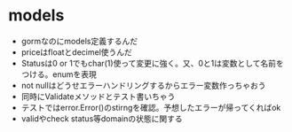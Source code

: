 # models
* gormなのにmodels定義するんだ
* priceはfloatとdecimel使うんだ
* Statusは0 or 1でもchar(1)使って変更に強く。又、0と1は変数として名前をつける。enumを表現
* not nullはどうせエラーハンドリングするからエラー変数作っちゃおう
* 同時にValidateメソッドとテスト書いちゃう
* テストではerror.Error()のstirngを確認。予想したエラーが帰ってくればok
* validやcheck status等domainの状態に関する